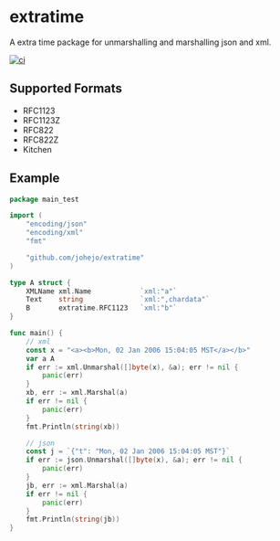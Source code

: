 # extratime

A extra time package for unmarshalling and marshalling json and xml.

[![ci](https://github.com/johejo/extratime/workflows/ci/badge.svg)](https://github.com/johejo/extratime/actions?query=workflow%3Aci)

## Supported Formats

- RFC1123
- RFC1123Z
- RFC822
- RFC822Z
- Kitchen

## Example

```go
package main_test

import (
    "encoding/json"
    "encoding/xml"
    "fmt"

    "github.com/johejo/extratime"
)

type A struct {
	XMLName xml.Name            `xml:"a"`
	Text    string              `xml:",chardata"`
	B       extratime.RFC1123   `xml:"b"`
} 

func main() {
    // xml
    const x = "<a><b>Mon, 02 Jan 2006 15:04:05 MST</a></b>"
    var a A
    if err := xml.Unmarshal([]byte(x), &a); err != nil {
        panic(err)
    }
    xb, err := xml.Marshal(a)
    if err != nil {
        panic(err)
    }
    fmt.Println(string(xb))

    // json
    const j = `{"t": "Mon, 02 Jan 2006 15:04:05 MST"}`
    if err := json.Unmarshal([]byte(x), &a); err != nil {
        panic(err)
    }
    jb, err := xml.Marshal(a)
    if err != nil {
        panic(err)
    }
    fmt.Println(string(jb))
}
```
